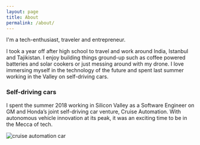 ```yaml
---
layout: page
title: About
permalink: /about/
---
```


I'm a tech-enthusiast, traveler and entrepreneur.

I took a year off after high school to travel and work around India, Istanbul and Tajikistan. I enjoy building things ground-up such as coffee powered batteries and solar cookers or just messing around with my drone. I love immersing myself in the technology of the future and spent last summer working in the Valley on self-driving cars. 


### Self-driving cars

I spent the summer 2018 working in Silicon Valley as a Software Engineer on GM and Honda’s joint self-driving car venture, Cruise Automation. With autonomous vehicle innovation at its peak, it was an exciting time to be in the Mecca of tech. 

![cruise automation car](https://user-images.githubusercontent.com/25830350/52169964-b159f980-270e-11e9-82ad-3fe0bc621698.jpg)


